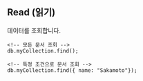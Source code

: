 ## Read (읽기)

데이터를 조회합니다.

```
<!-- 모든 문서 조회 -->
db.myCollection.find();

<!-- 특정 조건으로 문서 조회 -->
db.myCollection.find({ name: "Sakamoto"});
```
